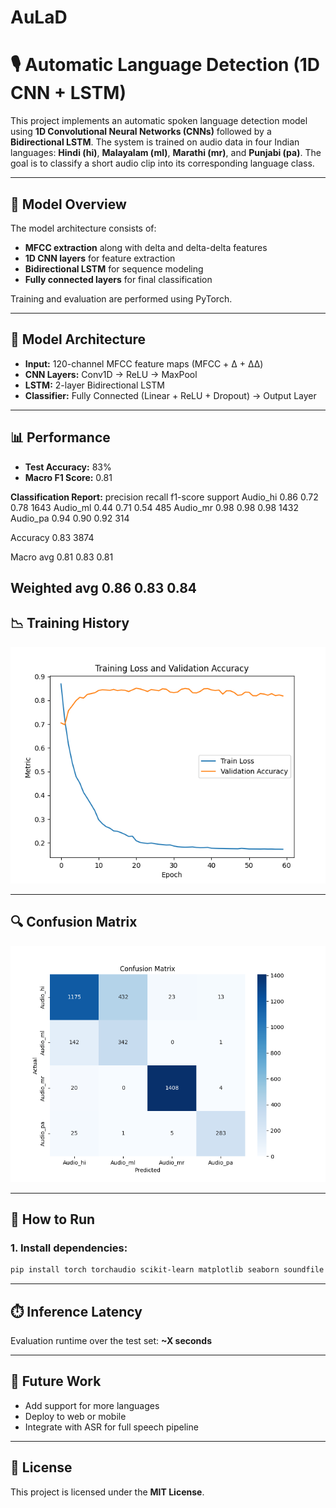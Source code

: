 # AuLaD
# 🎙️ Automatic Language Detection (1D CNN + LSTM)

This project implements an automatic spoken language detection model using **1D Convolutional Neural Networks (CNNs)** followed by a **Bidirectional LSTM**. The system is trained on audio data in four Indian languages: **Hindi (hi)**, **Malayalam (ml)**, **Marathi (mr)**, and **Punjabi (pa)**. The goal is to classify a short audio clip into its corresponding language class.

---

## 🚀 Model Overview

The model architecture consists of:
- **MFCC extraction** along with delta and delta-delta features
- **1D CNN layers** for feature extraction
- **Bidirectional LSTM** for sequence modeling
- **Fully connected layers** for final classification

Training and evaluation are performed using PyTorch.

---

## 🧠 Model Architecture

- **Input:** 120-channel MFCC feature maps (MFCC + Δ + ΔΔ)
- **CNN Layers:** Conv1D → ReLU → MaxPool
- **LSTM:** 2-layer Bidirectional LSTM
- **Classifier:** Fully Connected (Linear + ReLU + Dropout) → Output Layer

---

## 📊 Performance

- **Test Accuracy:** 83%
- **Macro F1 Score:** 0.81

**Classification Report:**
          precision    recall  f1-score   support
Audio_hi       0.86      0.72      0.78      1643
Audio_ml       0.44      0.71      0.54       485
Audio_mr       0.98      0.98      0.98      1432
Audio_pa       0.94      0.90      0.92       314

Accuracy                            0.83      3874

Macro avg 0.81 0.83 0.81

Weighted avg 0.86 0.83 0.84
---

## 📉 Training History

![Training Loss and Validation Accuracy](training_history.png)

---

## 🔍 Confusion Matrix

![Confusion Matrix](confusion_matrix.png)

---

## 🧪 How to Run

### 1. Install dependencies:
```bash
pip install torch torchaudio scikit-learn matplotlib seaborn soundfile
```
---

## ⏱️ Inference Latency

Evaluation runtime over the test set: **~X seconds**

---

## 📌 Future Work

- Add support for more languages  
- Deploy to web or mobile  
- Integrate with ASR for full speech pipeline

---

## 📜 License

This project is licensed under the **MIT License**.
